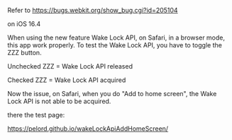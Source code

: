 Refer to https://bugs.webkit.org/show_bug.cgi?id=205104

on iOS 16.4 

When using the new feature Wake Lock API, on Safari, in a browser mode, this app work properly.
To test the Wake Lock API, you have to toggle the ZZZ button. 

Unchecked ZZZ = Wake Lock API released

Checked ZZZ   = Wake Lock API acquired

Now the issue, on Safari, when you do "Add to home screen", the Wake Lock API is not able to be acquired.

there the test page:

https://pelord.github.io/wakeLockApiAddHomeScreen/
